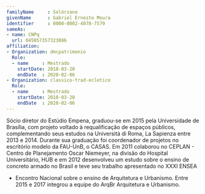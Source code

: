 ```yaml
---
familyName     : Solórzano
givenName      : Gabriel Ernesto Moura
identifier     : 0000-0002-4078-7579
sameAs:
- name: CNPq
  url: 045857357323086
affiliation:
- Organization: dmcpatrimonio
  Role:
  - name     : Mestrado
    startDate: 2018-03-20
    endDate  : 2020-02-06
- Organization: classico-trad-ecletico
  Role:
  - name     : Mestrado
    startDate: 2018-03-20
    endDate  : 2020-02-06
---
```


Sócio diretor do Estúdio Empena, graduou-se em 2015 pela Universidade de
Brasília, com projeto voltado à requalificação de espaços públicos,
complementando seus estudos na Università di Roma, La Sapienza entre
2013 e 2014. Durante sua graduação foi coordenador de projetos no
escritório modelo da FAU-UnB, o CASAS. Em 2011 colaborou no CEPLAN -
Centro de Planejamento Oscar Niemeyer, na divisão do Hospital
Universitário, HUB e em 2012 desenvolveu um estudo sobre o ensino de
concreto armado no Brasil e teve seu trabalho apresentado no XXXI ENSEA
- Encontro Nacional sobre o ensino de Arquitetura e Urbanismo. Entre
2015 e 2017 integrou a equipe do ArqBr Arquitetura e Urbanismo. 

